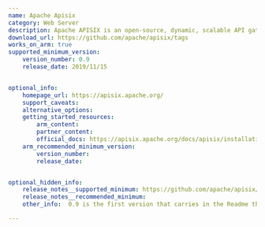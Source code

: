 ```yaml
---
name: Apache Apisix
category: Web Server
description: Apache APISIX is an open-source, dynamic, scalable API gateway that provides rich traffic management features such as load balancing, dynamic upstream, canary release, service mesh, and more.
download_url: https://github.com/apache/apisix/tags
works_on_arm: true
supported_minimum_version: 
    version_number: 0.9
    release_date: 2019/11/15


optional_info:
    homepage_url: https://apisix.apache.org/
    support_caveats:
    alternative_options: 
    getting_started_resources:
        arm_content: 
        partner_content: 
        official_docs: https://apisix.apache.org/docs/apisix/installation-guide/
    arm_recommended_minimum_version:
        version_number:
        release_date:


optional_hidden_info:
    release_notes__supported_minimum: https://github.com/apache/apisix/blob/v0.9/README.md
    release_notes__recommended_minimum: 
    other_info:  0.9 is the first version that carries in the Readme that APISIX has been installed and tested on ARM64 Ubuntu 18.04. 

---
```

